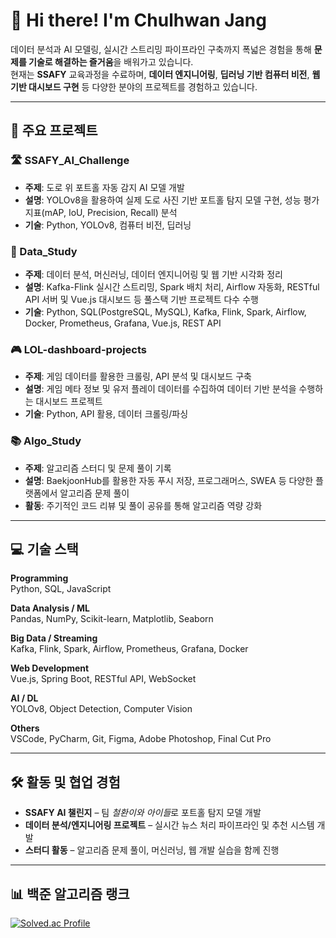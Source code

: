 # 👋 Hi there! I'm Chulhwan Jang

데이터 분석과 AI 모델링, 실시간 스트리밍 파이프라인 구축까지 폭넓은 경험을 통해 **문제를 기술로 해결하는 즐거움**을 배워가고 있습니다.  
현재는 **SSAFY** 교육과정을 수료하며, **데이터 엔지니어링**, **딥러닝 기반 컴퓨터 비전**, **웹 기반 대시보드 구현** 등 다양한 분야의 프로젝트를 경험하고 있습니다.

---

## 🚀 주요 프로젝트

### 🛣 SSAFY_AI_Challenge
- **주제**: 도로 위 포트홀 자동 감지 AI 모델 개발
- **설명**: YOLOv8을 활용하여 실제 도로 사진 기반 포트홀 탐지 모델 구현, 성능 평가지표(mAP, IoU, Precision, Recall) 분석
- **기술**: Python, YOLOv8, 컴퓨터 비전, 딥러닝

### 🧠 Data_Study
- **주제**: 데이터 분석, 머신러닝, 데이터 엔지니어링 및 웹 기반 시각화 정리
- **설명**: Kafka-Flink 실시간 스트리밍, Spark 배치 처리, Airflow 자동화, RESTful API 서버 및 Vue.js 대시보드 등 풀스택 기반 프로젝트 다수 수행
- **기술**: Python, SQL(PostgreSQL, MySQL), Kafka, Flink, Spark, Airflow, Docker, Prometheus, Grafana, Vue.js, REST API

### 🎮 LOL-dashboard-projects
- **주제**: 게임 데이터를 활용한 크롤링, API 분석 및 대시보드 구축
- **설명**: 게임 메타 정보 및 유저 플레이 데이터를 수집하여 데이터 기반 분석을 수행하는 대시보드 프로젝트
- **기술**: Python, API 활용, 데이터 크롤링/파싱

### 📚 Algo_Study
- **주제**: 알고리즘 스터디 및 문제 풀이 기록
- **설명**: BaekjoonHub를 활용한 자동 푸시 저장, 프로그래머스, SWEA 등 다양한 플랫폼에서 알고리즘 문제 풀이
- **활동**: 주기적인 코드 리뷰 및 풀이 공유를 통해 알고리즘 역량 강화

---

## 💻 기술 스택

**Programming**  
Python, SQL, JavaScript

**Data Analysis / ML**  
Pandas, NumPy, Scikit-learn, Matplotlib, Seaborn

**Big Data / Streaming**  
Kafka, Flink, Spark, Airflow, Prometheus, Grafana, Docker

**Web Development**  
Vue.js, Spring Boot, RESTful API, WebSocket

**AI / DL**  
YOLOv8, Object Detection, Computer Vision

**Others**  
VSCode, PyCharm, Git, Figma, Adobe Photoshop, Final Cut Pro

---

## 🛠 활동 및 협업 경험

- **SSAFY AI 챌린지** – 팀 *철환이와 아이들*로 포트홀 탐지 모델 개발
- **데이터 분석/엔지니어링 프로젝트** – 실시간 뉴스 처리 파이프라인 및 추천 시스템 개발
- **스터디 활동** – 알고리즘 문제 풀이, 머신러닝, 웹 개발 실습을 함께 진행

---

## 📊 백준 알고리즘 랭크  
[![Solved.ac Profile](http://mazassumnida.wtf/api/v2/generate_badge?boj=wkdcjfghks2)](https://solved.ac/asdsw15)
